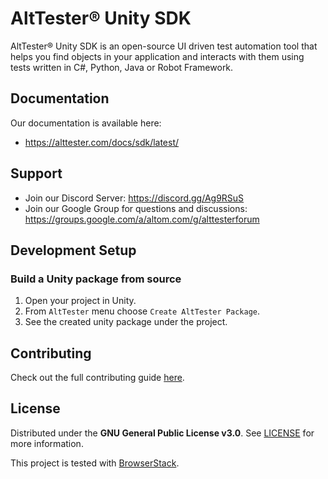 # AltTester® Unity SDK

AltTester® Unity SDK is an open-source UI driven test automation tool that helps you find objects in your application and interacts with them using tests written in C#, Python, Java or Robot Framework.

## Documentation

Our documentation is available here:

- https://alttester.com/docs/sdk/latest/

## Support

-   Join our Discord Server: https://discord.gg/Ag9RSuS
-   Join our Google Group for questions and discussions: https://groups.google.com/a/altom.com/g/alttesterforum

## Development Setup

### Build a Unity package from source

1. Open your project in Unity.
1. From `AltTester` menu choose `Create AltTester Package`.
1. See the created unity package under the project.

## Contributing

Check out the full contributing guide [here](https://alttester.com/docs/sdk/latest/pages/contributing.html).

## License

Distributed under the **GNU General Public License v3.0**. See [LICENSE](https://github.com/alttester/AltTester-Unity-SDK/blob/master/LICENSE) for more information.

This project is tested with [BrowserStack](https://www.browserstack.com/).

